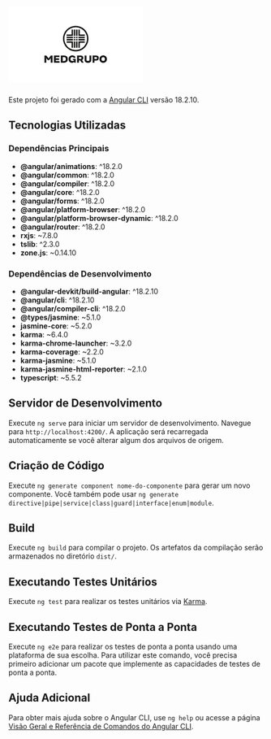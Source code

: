 # ![Logo do Projeto](src/assets/logo.jpg) 

Este projeto foi gerado com a [Angular CLI](https://github.com/angular/angular-cli) versão 18.2.10.

## Tecnologias Utilizadas

### Dependências Principais
- **@angular/animations**: ^18.2.0
- **@angular/common**: ^18.2.0
- **@angular/compiler**: ^18.2.0
- **@angular/core**: ^18.2.0
- **@angular/forms**: ^18.2.0
- **@angular/platform-browser**: ^18.2.0
- **@angular/platform-browser-dynamic**: ^18.2.0
- **@angular/router**: ^18.2.0
- **rxjs**: ~7.8.0
- **tslib**: ^2.3.0
- **zone.js**: ~0.14.10

### Dependências de Desenvolvimento
- **@angular-devkit/build-angular**: ^18.2.10
- **@angular/cli**: ^18.2.10
- **@angular/compiler-cli**: ^18.2.0
- **@types/jasmine**: ~5.1.0
- **jasmine-core**: ~5.2.0
- **karma**: ~6.4.0
- **karma-chrome-launcher**: ~3.2.0
- **karma-coverage**: ~2.2.0
- **karma-jasmine**: ~5.1.0
- **karma-jasmine-html-reporter**: ~2.1.0
- **typescript**: ~5.5.2

## Servidor de Desenvolvimento

Execute `ng serve` para iniciar um servidor de desenvolvimento. Navegue para `http://localhost:4200/`. A aplicação será recarregada automaticamente se você alterar algum dos arquivos de origem.

## Criação de Código

Execute `ng generate component nome-do-componente` para gerar um novo componente. Você também pode usar `ng generate directive|pipe|service|class|guard|interface|enum|module`.

## Build

Execute `ng build` para compilar o projeto. Os artefatos da compilação serão armazenados no diretório `dist/`.

## Executando Testes Unitários

Execute `ng test` para realizar os testes unitários via [Karma](https://karma-runner.github.io).

## Executando Testes de Ponta a Ponta

Execute `ng e2e` para realizar os testes de ponta a ponta usando uma plataforma de sua escolha. Para utilizar este comando, você precisa primeiro adicionar um pacote que implemente as capacidades de testes de ponta a ponta.

## Ajuda Adicional

Para obter mais ajuda sobre o Angular CLI, use `ng help` ou acesse a página [Visão Geral e Referência de Comandos do Angular CLI](https://angular.dev/tools/cli).


[def]: src/assets/logo.jpg